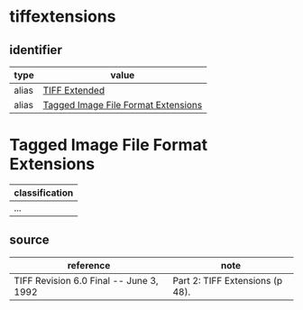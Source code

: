 # tiffextensions

## identifier
| type              | value
| ----------------- | -----
| alias             | [TIFF Extended](#tagged-image-file-format-extensions)
| alias             | [Tagged Image File Format Extensions](#tagged-image-file-format-extensions)

# Tagged Image File Format Extensions
| classification
| --------------
| ...

## source
| reference | note
| --------- | ----
| TIFF Revision 6.0 Final -- June 3, 1992 | Part 2: TIFF Extensions (p 48).

